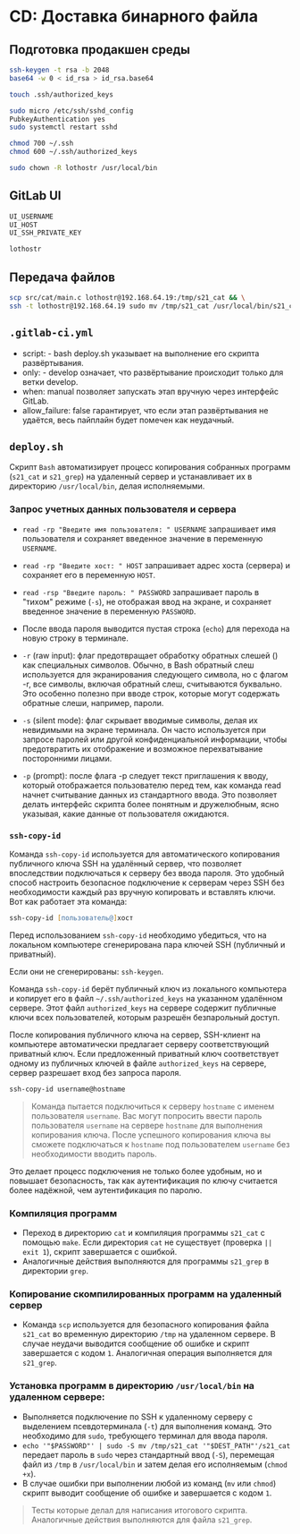 # CD: Доставка бинарного файла

## Подготовка продакшен среды

```zsh
ssh-keygen -t rsa -b 2048
base64 -w 0 < id_rsa > id_rsa.base64

touch .ssh/authorized_keys

sudo micro /etc/ssh/sshd_config
PubkeyAuthentication yes
sudo systemctl restart sshd

chmod 700 ~/.ssh
chmod 600 ~/.ssh/authorized_keys

sudo chown -R lothostr /usr/local/bin
```

## GitLab UI

```zsh
UI_USERNAME
UI_HOST
UI_SSH_PRIVATE_KEY

lothostr
```

## Передача файлов

```zsh
scp src/cat/main.c lothostr@192.168.64.19:/tmp/s21_cat && \
ssh -t lothostr@192.168.64.19 sudo mv /tmp/s21_cat /usr/local/bin/s21_cat
```

## `.gitlab-ci.yml`
- script: - bash deploy.sh указывает на выполнение его скрипта развёртывания.
- only: - develop означает, что развёртывание происходит только для ветки develop.
- when: manual позволяет запускать этап вручную через интерфейс GitLab.
- allow_failure: false гарантирует, что если этап развёртывания не удаётся, весь пайплайн будет помечен как неудачный.

## `deploy.sh`
Скрипт `Bash` автоматизирует процесс копирования собранных программ (`s21_cat` и `s21_grep`) на удаленный сервер и устанавливает их в директорию `/usr/local/bin`, делая исполняемыми.

### Запрос учетных данных пользователя и сервера

- `read -rp "Введите имя пользователя: " USERNAME` запрашивает имя пользователя и сохраняет введенное значение в переменную `USERNAME`.
- `read -rp "Введите хост: " HOST` запрашивает адрес хоста (сервера) и сохраняет его в переменную `HOST`.
- `read -rsp "Введите пароль: " PASSWORD` запрашивает пароль в "тихом" режиме (`-s`), не отображая ввод на экране, и сохраняет введенное значение в переменную `PASSWORD`.
- После ввода пароля выводится пустая строка (`echo`) для перехода на новую строку в терминале.

- `-r` (raw input): флаг предотвращает обработку обратных слешей (\) как специальных символов. Обычно, в Bash обратный слеш используется для экранирования следующего символа, но с флагом -r, все символы, включая обратный слеш, считываются буквально. Это особенно полезно при вводе строк, которые могут содержать обратные слеши, например, пароли.
- `-s` (silent mode): флаг скрывает вводимые символы, делая их невидимыми на экране терминала. Он часто используется при запросе паролей или другой конфиденциальной информации, чтобы предотвратить их отображение и возможное перехватывание посторонними лицами.
- `-p` (prompt): после флага -p следует текст приглашения к вводу, который отображается пользователю перед тем, как команда read начнет считывание данных из стандартного ввода. Это позволяет делать интерфейс скрипта более понятным и дружелюбным, ясно указывая, какие данные от пользователя ожидаются.

### `ssh-copy-id`

Команда `ssh-copy-id` используется для автоматического копирования публичного ключа SSH на удалённый сервер, что позволяет впоследствии подключаться к серверу без ввода пароля. Это удобный способ настроить безопасное подключение к серверам через SSH без необходимости каждый раз вручную копировать и вставлять ключи. Вот как работает эта команда:

```zsh
ssh-copy-id [пользователь@]хост
```

Перед использованием `ssh-copy-id` необходимо убедиться, что на локальном компьютере сгенерирована пара ключей SSH (публичный и приватный).

Если они не сгенерированы: `ssh-keygen`.

Команда `ssh-copy-id` берёт публичный ключ из локального компьютера и копирует его в файл `~/.ssh/authorized_keys` на указанном удалённом сервере. Этот файл `authorized_keys` на сервере содержит публичные ключи всех пользователей, которым разрешён безпарольный доступ.

После копирования публичного ключа на сервер, SSH-клиент на компьютере автоматически предлагает серверу соответствующий приватный ключ. Если предложенный приватный ключ соответствует одному из публичных ключей в файле `authorized_keys` на сервере, сервер разрешает вход без запроса пароля.

```zsh
ssh-copy-id username@hostname
```
> Команда пытается подключиться к серверу `hostname` с именем пользователя `username`. Вас могут попросить ввести пароль пользователя `username` на сервере `hostname` для выполнения копирования ключа. После успешного копирования ключа вы сможете подключаться к `hostname` под пользователем `username` без необходимости вводить пароль. 

Это делает процесс подключения не только более удобным, но и повышает безопасность, так как аутентификация по ключу считается более надёжной, чем аутентификация по паролю.

### Компиляция программ

- Переход в директорию `cat` и компиляция программы `s21_cat` с помощью `make`. Если директория `cat` не существует (проверка `|| exit 1`), скрипт завершается с ошибкой.
- Аналогичные действия выполняются для программы `s21_grep` в директории `grep`.

### Копирование скомпилированных программ на удаленный сервер

- Команда `scp` используется для безопасного копирования файла `s21_cat` во временную директорию `/tmp` на удаленном сервере. В случае неудачи выводится сообщение об ошибке и скрипт завершается с кодом `1`. Аналогичная операция выполняется для `s21_grep`.

### Установка программ в директорию `/usr/local/bin` на удаленном сервере:

- Выполняется подключение по SSH к удаленному серверу с выделением псевдотерминала (`-t`) для выполнения команд. Это необходимо для `sudo`, требующего терминал для ввода пароля.
- `echo '"$PASSWORD"' | sudo -S mv /tmp/s21_cat '"$DEST_PATH"'/s21_cat` передает пароль в `sudo` через стандартный ввод (`-S`), перемещая файл из `/tmp` в `/usr/local/bin` и затем делая его исполняемым (`chmod +x`).
- В случае ошибки при выполнении любой из команд (`mv` или `chmod`) скрипт выводит сообщение об ошибке и завершается с кодом `1`.
> Тесты которые делал для написания итогового скрипта.
Аналогичные действия выполняются для файла `s21_grep`.

